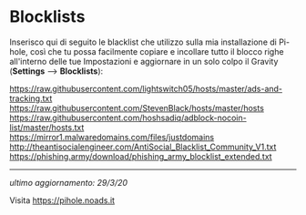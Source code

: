 # Blocklists

Inserisco qui di seguito le blacklist che utilizzo sulla mia installazione di Pi-hole, così che tu possa facilmente copiare e incollare tutto il blocco righe all'interno delle tue Impostazioni e aggiornare in un solo colpo il Gravity (**Settings** —> **Blocklists**):

https://raw.githubusercontent.com/lightswitch05/hosts/master/ads-and-tracking.txt
https://raw.githubusercontent.com/StevenBlack/hosts/master/hosts  
https://raw.githubusercontent.com/hoshsadiq/adblock-nocoin-list/master/hosts.txt  
https://mirror1.malwaredomains.com/files/justdomains  
http://theantisocialengineer.com/AntiSocial_Blacklist_Community_V1.txt  
https://phishing.army/download/phishing_army_blocklist_extended.txt

-----------

*ultimo aggiornamento: 29/3/20*

Visita https://pihole.noads.it
